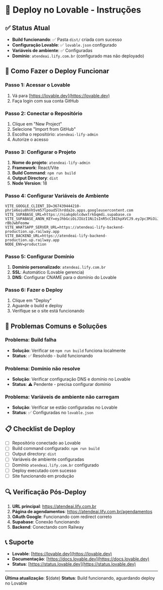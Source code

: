 # 🚀 Deploy no Lovable - Instruções

## ✅ Status Atual
- **Build funcionando**: ✅ Pasta `dist/` criada com sucesso
- **Configuração Lovable**: ✅ `lovable.json` configurado
- **Variáveis de ambiente**: ✅ Configuradas
- **Domínio**: `atendeai.lify.com.br` (configurado mas não deployado)

## 🔧 Como Fazer o Deploy Funcionar

### **Passo 1: Acessar o Lovable**
1. Vá para [https://lovable.dev](https://lovable.dev)
2. Faça login com sua conta GitHub

### **Passo 2: Conectar o Repositório**
1. Clique em "New Project"
2. Selecione "Import from GitHub"
3. Escolha o repositório: `atendeai-lify-admin`
4. Autorize o acesso

### **Passo 3: Configurar o Projeto**
1. **Nome do projeto**: `atendeai-lify-admin`
2. **Framework**: React/Vite
3. **Build Command**: `npm run build`
4. **Output Directory**: `dist`
5. **Node Version**: 18

### **Passo 4: Configurar Variáveis de Ambiente**
```env
VITE_GOOGLE_CLIENT_ID=367439444210-phr1e6oiu8hnh5vm57lpoud5lhrdda2o.apps.googleusercontent.com
VITE_SUPABASE_URL=https://niakqdolcdwxtrkbqmdi.supabase.co
VITE_SUPABASE_ANON_KEY=eyJhbGciOiJIUzI1NiIsInR5cCI6IkpXVCJ9.eyJpc3MiOiJzdXBhYmFzZSIsInJlZiI6Im5pYWtxZG9sY2JxbWRpIiwicm9sZSI6ImFub24iLCJpYXQiOjE3NTAxODI1NTksImV4cCI6MjA2NTc1ODU1OX0.90ihAk2geP1JoHIvMj_pxeoMe6dwRwH-rBbJwbFeomw
VITE_WHATSAPP_SERVER_URL=https://atendeai-lify-backend-production.up.railway.app
VITE_BACKEND_URL=https://atendeai-lify-backend-production.up.railway.app
NODE_ENV=production
```

### **Passo 5: Configurar Domínio**
1. **Domínio personalizado**: `atendeai.lify.com.br`
2. **SSL**: Automático (Lovable gerencia)
3. **DNS**: Configurar CNAME para o domínio do Lovable

### **Passo 6: Fazer o Deploy**
1. Clique em "Deploy"
2. Aguarde o build e deploy
3. Verifique se o site está funcionando

## 🚨 Problemas Comuns e Soluções

### **Problema: Build falha**
- **Solução**: Verificar se `npm run build` funciona localmente
- **Status**: ✅ Resolvido - build funcionando

### **Problema: Domínio não resolve**
- **Solução**: Verificar configuração DNS e domínio no Lovable
- **Status**: ⚠️ Pendente - precisa configurar domínio

### **Problema: Variáveis de ambiente não carregam**
- **Solução**: Verificar se estão configuradas no Lovable
- **Status**: ✅ Configuradas no `lovable.json`

## 📋 Checklist de Deploy
- [ ] Repositório conectado ao Lovable
- [ ] Build command configurado: `npm run build`
- [ ] Output directory: `dist`
- [ ] Variáveis de ambiente configuradas
- [ ] Domínio `atendeai.lify.com.br` configurado
- [ ] Deploy executado com sucesso
- [ ] Site funcionando em produção

## 🔍 Verificação Pós-Deploy
1. **URL principal**: https://atendeai.lify.com.br
2. **Página de agendamentos**: https://atendeai.lify.com.br/agendamentos
3. **OAuth Google**: Funcionando com redirect correto
4. **Supabase**: Conexão funcionando
5. **Backend**: Conectando com Railway

## 📞 Suporte
- **Lovable**: [https://lovable.dev](https://lovable.dev)
- **Documentação**: [https://docs.lovable.dev](https://docs.lovable.dev)
- **Status**: [https://status.lovable.dev](https://status.lovable.dev)

---
**Última atualização**: $(date)
**Status**: Build funcionando, aguardando deploy no Lovable
